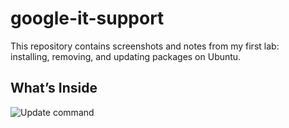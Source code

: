 # google-it-support
This repository contains screenshots and notes from my first lab:  
installing, removing, and updating packages on Ubuntu.

## What’s Inside
![Update command]("https://github.com/ImanKasthuri/google-it-support/blob/af8fec5574904d74376f75c02946089a5ca30803/Screenshot1.png")


